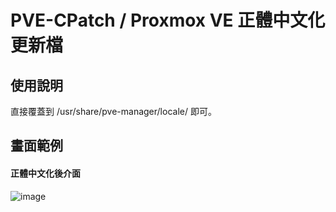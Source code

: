 # PVE-CPatch / Proxmox VE 正體中文化更新檔


## 使用說明
  
直接覆蓋到 /usr/share/pve-manager/locale/ 即可。


  
## 畫面範例


#### 正體中文化後介面
![image](https://raw.githubusercontent.com/jasoncheng7115/pve-cpatch/master/%E8%AA%AA%E6%98%8E%E5%9C%96/vm_summary.png)
